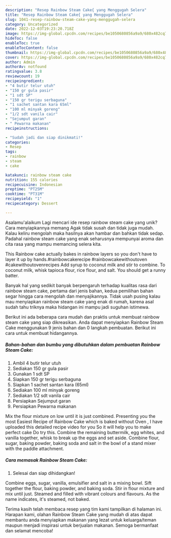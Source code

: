 ```yaml
---
description: "Resep Rainbow Steam Cake{ yang Menggugah Selera"
title: "Resep Rainbow Steam Cake{ yang Menggugah Selera"
slug: 1041-resep-rainbow-steam-cake-yang-menggugah-selera
category: Uncategorized
date: 2022-12-03T19:23:20.718Z
image: https://img-global.cpcdn.com/recipes/be1050680856a9a9/680x482cq70/rainbow-steam-cake-foto-resep-utama.jpg
hideToc: false
enableToc: true
enableTocContent: false
thumbnail: https://img-global.cpcdn.com/recipes/be1050680856a9a9/680x482cq70/rainbow-steam-cake-foto-resep-utama.jpg
cover: https://img-global.cpcdn.com/recipes/be1050680856a9a9/680x482cq70/rainbow-steam-cake-foto-resep-utama.jpg
author: Admin
authorAv: notfound
ratingvalue: 3.8
reviewcount: 19
recipeingredient:
- "4 butir telur utuh"
- "150 gr gula pasir"
- "1 sdt SP"
- "150 gr terigu serbaguna"
- "1 sachet santan kara 65ml"
- "100 ml minyak goreng"
- "1/2 sdt vanila cair"
- "Sejumput garan"
- " Pewarna makanan"
recipeinstructions:

- "Sudah jadi dan siap dinikmati!"
categories:
- Resep
tags:
- rainbow
- steam
- cake

katakunci: rainbow steam cake 
nutrition: 155 calories
recipecuisine: Indonesian
preptime: "PT25M"
cooktime: "PT31M"
recipeyield: "1"
recipecategory: Dessert

---
```



Asalamu'alaikum Lagi mencari ide resep rainbow steam cake yang unik? Cara menyiapkannya memang Agak tidak susah dan tidak juga mudah. Kalau keliru mengolah maka hasilnya akan hambar dan bahkan tidak sedap. Padahal rainbow steam cake yang enak seharusnya mempunyai aroma dan cita rasa yang mampu memancing selera kita.


This Rainbow cake actually bakes in rainbow layers so you don&#39;t have to layer it up by hands.#rainbowcakerecipe #rainbowcakewithoutoven #cakewithoutovenrecipes Add syrup to coconut milk and stir to combine. To coconut milk, whisk tapioca flour, rice flour, and salt. You should get a runny batter.

Banyak hal yang sedikit banyak berpengaruh terhadap kualitas rasa dari rainbow steam cake, pertama dari jenis bahan, kedua pemilihan bahan segar hingga cara mengolah dan menyajikannya. Tidak usah pusing kalau mau menyiapkan rainbow steam cake yang enak di rumah, karena asal sudah tahu triknya maka hidangan ini mampu jadi suguhan istimewa.


Berikut ini ada beberapa cara mudah dan praktis untuk membuat rainbow steam cake yang siap dikreasikan. Anda dapat menyiapkan Rainbow Steam Cake menggunakan 9 jenis bahan dan 0 langkah pembuatan. Berikut ini cara untuk membuat hidangannya.

<!--inarticleads1-->

##### Bahan-bahan dan bumbu yang dibutuhkan dalam pembuatan Rainbow Steam Cake:

1. Ambil 4 butir telur utuh
1. Sediakan 150 gr gula pasir
1. Gunakan 1 sdt SP
1. Siapkan 150 gr terigu serbaguna
1. Siapkan 1 sachet santan kara (65ml)
1. Sediakan 100 ml minyak goreng
1. Sediakan 1/2 sdt vanila cair
1. Persiapkan Sejumput garan
1. Persiapkan  Pewarna makanan


Mix the flour mixture on low until it is just combined. Presenting you the most Easiest Recipe of Rainbow Cake which is baked without Oven , I have uploaded this detailed recipe video for you So it will help you to make perfect cake Do try this. Combine the remaining buttermilk, egg whites, and vanilla together, whisk to break up the eggs and set aside. Combine flour, sugar, baking powder, baking soda and salt in the bowl of a stand mixer with the paddle attachment. 

<!--inarticleads2-->

##### Cara memasak Rainbow Steam Cake:


1. Selesai dan siap dihidangkan!

Combine eggs, sugar, vanilla, emulsifier and salt in a mixing bowl. Sift together the flour, baking powder, and baking soda. Stir in flour mixture and mix until just. Steamed and filled with vibrant colours and flavours. As the name indicates, it&#39;s steamed, not baked. 

Terima kasih telah membaca resep yang tim kami tampilkan di halaman ini. Harapan kami, olahan Rainbow Steam Cake yang mudah di atas dapat membantu anda menyiapkan makanan yang lezat untuk keluarga/teman maupun menjadi inspirasi untuk berjualan makanan. Semoga bermanfaat dan selamat mencoba!
